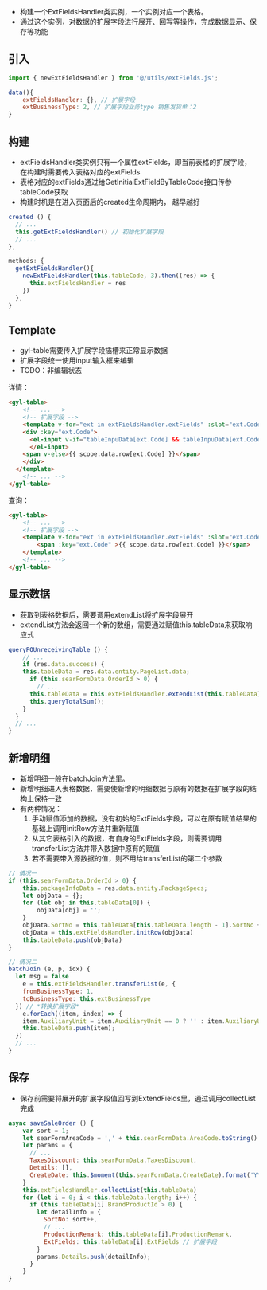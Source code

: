 - 构建一个ExtFieldsHandler类实例，一个实例对应一个表格。
- 通过这个实例，对数据的扩展字段进行展开、回写等操作，完成数据显示、保存等功能
## 引入
```js
import { newExtFieldsHandler } from '@/utils/extFields.js';

data(){
	extFieldsHandler: {}, // 扩展字段
	extBusinessType: 2, // 扩展字段业务type 销售发货单：2
}
```

## 构建
- extFieldsHandler类实例只有一个属性extFields，即当前表格的扩展字段， 在构建时需要传入表格对应的extFields
- 表格对应的extFields通过给GetInitialExtFieldByTableCode接口传参tableCode获取
- 构建时机是在进入页面后的created生命周期内， 越早越好

```js
created () {
  // ...
  this.getExtFieldsHandler() // 初始化扩展字段
  // ...
},

methods: {
  getExtFieldsHandler(){
    newExtFieldsHandler(this.tableCode, 3).then((res) => {
      this.extFieldsHandler = res
    })
  },
}
```

## Template
- gyl-table需要传入扩展字段插槽来正常显示数据
- 扩展字段统一使用input输入框来编辑
- TODO：非编辑状态

详情：
```html
<gyl-table>
	<!-- ... -->
	<!-- 扩展字段 -->
	<template v-for="ext in extFieldsHandler.extFields" :slot="ext.Code" slot-scope="scope">
    <div :key="ext.Code">
      <el-input v-if="tableInpuData[ext.Code] && tableInpuData[ext.Code].IsEdit" v-model="scope.data.row[ext.Code]" class="tableCusInput" v-direction:a="{x: scope.index, y: scope.data.$index }">
      </el-input>
    <span v-else>{{ scope.data.row[ext.Code] }}</span>
    </div>
  </template>
	<!-- ... -->
</gyl-table>
```

查询：
```HTML
<gyl-table>
	<!-- ... -->
	<!-- 扩展字段 -->
	<template v-for="ext in extFieldsHandler.extFields" :slot="ext.Code" slot-scope="scope">
		<span :key="ext.Code" >{{ scope.data.row[ext.Code] }}</span>
	</template>
	<!-- ... -->
</gyl-table>
```

## 显示数据
- 获取到表格数据后，需要调用extendList将扩展字段展开
- extendList方法会返回一个新的数组，需要通过赋值this.tableData来获取响应式
```js
queryPOUnreceivingTable () {
	// ...
	if (res.data.success) {
    this.tableData = res.data.entity.PageList.data;
	  if (this.searFormData.OrderId > 0) {
	    // ...
      this.tableData = this.extFieldsHandler.extendList(this.tableData)
      this.queryTotalSum();
    }
  }
  // ...
}
```
## 新增明细
- 新增明细一般在batchJoin方法里。
- 新增明细进入表格数据，需要使新增的明细数据与原有的数据在扩展字段的结构上保持一致
- 有两种情况：
	1. 手动赋值添加的数据，没有初始的ExtFields字段，可以在原有赋值结果的基础上调用initRow方法并重新赋值
	2. 从其它表格引入的数据，有自身的ExtFields字段，则需要调用transferList方法并带入数据中原有的赋值
	3. 若不需要带入源数据的值，则不用给transferList的第二个参数

```js
// 情况一
if (this.searFormData.OrderId > 0) {
	this.packageInfoData = res.data.entity.PackageSpecs;
	let objData = {};
	for (let obj in this.tableData[0]) {
		objData[obj] = '';
	}
	objData.SortNo = this.tableData[this.tableData.length - 1].SortNo + 1;
	objData = this.extFieldsHandler.initRow(objData) 
	this.tableData.push(objData)
}
```

```js
// 情况二
batchJoin (e, p, idx) {
  let msg = false
	e = this.extFieldsHandler.transferList(e, {
    fromBusinessType: 1,
    toBusinessType: this.extBusinessType  
  }) // *转换扩展字段*
	e.forEach((item, index) => {
    item.AuxiliaryUnit = item.AuxiliaryUnit == 0 ? '' : item.AuxiliaryUnit.toString()
    this.tableData.push(item);
  })
  // ...
}
```
## 保存
- 保存前需要将展开的扩展字段值回写到ExtendFields里，通过调用collectList完成
```js
async saveSaleOrder () {
	var sort = 1;
    let searFormAreaCode = ',' + this.searFormData.AreaCode.toString() + ',';
    let params = {
	  // ...
      TaxesDiscount: this.searFormData.TaxesDiscount,
      Details: [],
      CreateDate: this.$moment(this.searFormData.CreateDate).format('YYYY-MM-DD'),
    }
    this.extFieldsHandler.collectList(this.tableData)
    for (let i = 0; i < this.tableData.length; i++) {
      if (this.tableData[i].BrandProductId > 0) {
        let detailInfo = {
          SortNo: sort++,
          // ...
          ProductionRemark: this.tableData[i].ProductionRemark,
          ExtFields: this.tableData[i].ExtFields // 扩展字段
        }
        params.Details.push(detailInfo);
      }
    }
}
```